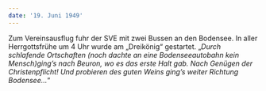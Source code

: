 ```yaml
---
date: '19. Juni 1949'
---
```


Zum Vereinsausflug fuhr der SVE mit zwei Bussen an den Bodensee. In aller Herrgottsfrühe um 4 Uhr wurde am „Dreikönig“ gestartet. „_Durch schlafende Ortschaften (noch dachte an eine Bodenseeautobahn kein Mensch)ging’s nach Beuron, wo es das erste Halt gab. Nach Genügen der Christenpflicht! Und probieren des guten Weins ging’s weiter Richtung Bodensee..._“
